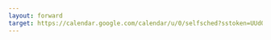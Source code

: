 ```yaml
---
layout: forward
target: https://calendar.google.com/calendar/u/0/selfsched?sstoken=UUdOOHozUWxwbFhLfGRlZmF1bHR8MjRjOGQxOWRlYWU1ZGEzMjdmNTZiZDU2YThiMTBjNzA
---
```

